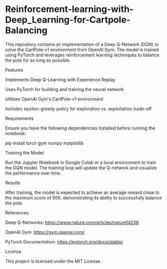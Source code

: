 # Reinforcement-learning-with-Deep_Learning-for-Cartpole-Balancing


This repository contains an implementation of a Deep Q-Network (DQN) to solve the CartPole-v1 environment from OpenAI Gym. The model is trained using PyTorch and leverages reinforcement learning techniques to balance the pole for as long as possible.

Features

Implements Deep Q-Learning with Experience Replay

Uses PyTorch for building and training the neural network

Utilizes OpenAI Gym's CartPole-v1 environment

Includes epsilon-greedy policy for exploration vs. exploitation trade-off

Requirements

Ensure you have the following dependencies installed before running the notebook:

pip install torch gym numpy matplotlib

Training the Model

Run the Jupyter Notebook in Google Colab or a local environment to train the DQN model. The training loop will update the Q-network and visualize the performance over time.

Results

After training, the model is expected to achieve an average reward close to the maximum score of 500, demonstrating its ability to successfully balance the pole.

References

Deep Q-Networks: https://www.nature.com/articles/nature14236

OpenAI Gym: https://gym.openai.com/

PyTorch Documentation: https://pytorch.org/docs/stable/

License

This project is licensed under the MIT License.

